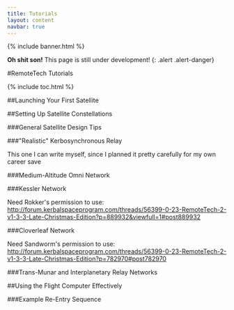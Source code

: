 ```yaml
---
title: Tutorials
layout: content
navbar: true
---
```


{% include banner.html %}

**Oh shit son!** This page is still under development!
{: .alert .alert-danger}

#RemoteTech Tutorials

{% include toc.html %}

##Launching Your First Satellite

##Setting Up Satellite Constellations

###General Satellite Design Tips

###"Realistic" Kerbosynchronous Relay

This one I can write myself, since I planned it pretty carefully for my own career save

###Medium-Altitude Omni Network

###Kessler Network

Need Rokker's permission to use: http://forum.kerbalspaceprogram.com/threads/56399-0-23-RemoteTech-2-v1-3-3-Late-Christmas-Edition?p=889932&viewfull=1#post889932

###Cloverleaf Network

Need Sandworm's permission to use: http://forum.kerbalspaceprogram.com/threads/56399-0-23-RemoteTech-2-v1-3-3-Late-Christmas-Edition?p=782970#post782970

###Trans-Munar and Interplanetary Relay Networks

##Using the Flight Computer Effectively

###Example Re-Entry Sequence

